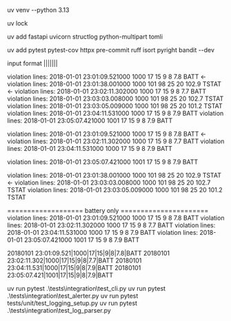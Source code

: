 uv venv --python 3.13

uv lock

uv add fastapi uvicorn structlog python-multipart tomli

uv add pytest pytest-cov httpx pre-commit ruff isort pyright bandit --dev

input format
<timestamp>|<satellite-id>|<red-high-limit>|<yellow-high-limit>|<yellow-low-limit>|<red-low-limit>|<raw-value>|<component>


violation lines:  2018-01-01 23:01:09.521000 1000 17 15 9 8 7.8 BATT        <-
violation lines:  2018-01-01 23:01:38.001000 1000 101 98 25 20 102.9 TSTAT  <-
violation lines:  2018-01-01 23:02:11.302000 1000 17 15 9 8 7.7 BATT
violation lines:  2018-01-01 23:03:03.008000 1000 101 98 25 20 102.7 TSTAT
violation lines:  2018-01-01 23:03:05.009000 1000 101 98 25 20 101.2 TSTAT
violation lines:  2018-01-01 23:04:11.531000 1000 17 15 9 8 7.9 BATT
violation lines:  2018-01-01 23:05:07.421000 1001 17 15 9 8 7.9 BATT

violation lines:  2018-01-01 23:01:09.521000 1000 17 15 9 8 7.8 BATT        <-
violation lines:  2018-01-01 23:02:11.302000 1000 17 15 9 8 7.7 BATT
violation lines:  2018-01-01 23:04:11.531000 1000 17 15 9 8 7.9 BATT

violation lines:  2018-01-01 23:05:07.421000 1001 17 15 9 8 7.9 BATT


violation lines:  2018-01-01 23:01:38.001000 1000 101 98 25 20 102.9 TSTAT  <-
violation lines:  2018-01-01 23:03:03.008000 1000 101 98 25 20 102.7 TSTAT
violation lines:  2018-01-01 23:03:05.009000 1000 101 98 25 20 101.2 TSTAT

=================== battery only ======================
violation lines:  2018-01-01 23:01:09.521000 1000 17 15 9 8 7.8 BATT
violation lines:  2018-01-01 23:02:11.302000 1000 17 15 9 8 7.7 BATT
violation lines:  2018-01-01 23:04:11.531000 1000 17 15 9 8 7.9 BATT
violation lines:  2018-01-01 23:05:07.421000 1001 17 15 9 8 7.9 BATT

20180101 23:01:09.521|1000|17|15|9|8|7.8|BATT
20180101 23:02:11.302|1000|17|15|9|8|7.7|BATT
20180101 23:04:11.531|1000|17|15|9|8|7.9|BATT
20180101 23:05:07.421|1001|17|15|9|8|7.9|BATT

uv run pytest .\tests\integration\test_cli.py
uv run pytest .\tests\integration\test_alerter.py
uv run pytest tests/unit/test_logging_setup.py
uv run pytest .\tests\integration\test_log_parser.py